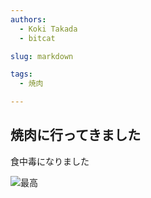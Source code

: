 ```yaml
---
authors:
  - Koki Takada
  - bitcat

slug: markdown

tags:
  - 焼肉

---
```


## 焼肉に行ってきました

食中毒になりました

![最高](blog/20231228b/nanairo_20220911_thum.avif)

